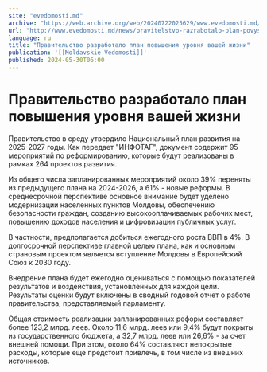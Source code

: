 ```yaml
---
site: "evedomosti.md"
archive: "https://web.archive.org/web/20240722025629/www.evedomosti.md/news/pravitelstvo-razrabotalo-plan-povysheniya-urovnya-vashej-zhi"
url: "http://www.evedomosti.md/news/pravitelstvo-razrabotalo-plan-povysheniya-urovnya-vashej-zhi"
language: ru
title: "Правительство разработало план повышения уровня вашей жизни"
publication: '[[Moldavskie Vedomosti]]'
published: 2024-05-30T06:00
---
```


# Правительство разработало план повышения уровня вашей жизни

Правительство в среду утвердило Национальный план развития на 2025-2027 годы. Как передает "ИНФОТАГ", документ содержит 95 мероприятий по реформированию, которые будут реализованы в рамках 264 проектов развития.

Из общего числа запланированных мероприятий около 39% переняты из предыдущего плана на 2024-2026, а 61% - новые реформы. В среднесрочной перспективе основное внимание будет уделено модернизации населенных пунктов Молдовы, обеспечению безопасности граждан, созданию высокооплачиваемых рабочих мест, повышению доходов населения и цифровизации публичных услуг.

В частности, предполагается добиться ежегодного роста ВВП в 4%. В долгосрочной перспективе главной целью плана, как и основным страновым проектом является вступление Молдовы в Европейский Союз к 2030 году.

Внедрение плана будет ежегодно оцениваться с помощью показателей результатов и воздействия, установленных для каждой цели. Результаты оценки будут включены в сводный годовой отчет о работе правительства, представляемый парламенту.

Общая стоимость реализации запланированных реформ составляет более 123,2 млрд. леев. Около 11,6 млрд. леев или 9,4% будут покрыты из государственного бюджета, а 32,7 млрд. леев или 26,6% - за счет внешней помощи. При этом, около 64% составляют непокрытые расходы, которые еще предстоит привлечь, в том числе из внешних источников.
